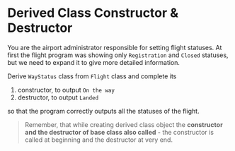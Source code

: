 # Derived Class Constructor & Destructor

You are the airport administrator responsible for setting flight statuses.
At first the flight program was showing only `Registration` and `Closed` statuses, but we need to expand it to give more detailed information.

Derive `WayStatus` class from `Flight` class and complete its
1. constructor, to output `On the way`
2. destructor, to output `Landed`

so that the program correctly outputs all the statuses of the flight.

>Remember, that while creating derived class object the **constructor and the destructor of base class also called** - the constructor is called at beginning and the destructor at very end.
